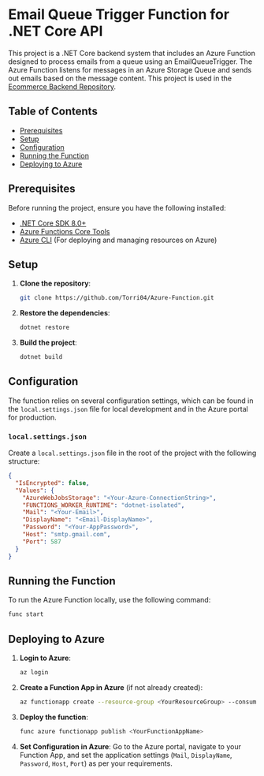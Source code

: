 # Email Queue Trigger Function for .NET Core API 

This project is a .NET Core backend system that includes an Azure Function designed to process emails from a queue using an EmailQueueTrigger. The Azure Function listens for messages in an Azure Storage Queue and sends out emails based on the message content. This project is used in the [Ecommerce Backend Repository](https://github.com/Torri04/Ecommerce-Backend).

## Table of Contents
- [Prerequisites](#prerequisites)
- [Setup](#setup)
- [Configuration](#configuration)
- [Running the Function](#running-the-function)
- [Deploying to Azure](#deploying-to-azure)

## Prerequisites

Before running the project, ensure you have the following installed:

- [.NET Core SDK 8.0+](https://dotnet.microsoft.com/download/dotnet/8.0)
- [Azure Functions Core Tools](https://docs.microsoft.com/en-us/azure/azure-functions/functions-run-local)
- [Azure CLI](https://docs.microsoft.com/en-us/cli/azure/install-azure-cli) (For deploying and managing resources on Azure)

## Setup

1. **Clone the repository**:
    ```bash
    git clone https://github.com/Torri04/Azure-Function.git
    ```

2. **Restore the dependencies**:
    ```bash
    dotnet restore
    ```

3. **Build the project**:
    ```bash
    dotnet build
    ```

## Configuration

The function relies on several configuration settings, which can be found in the `local.settings.json` file for local development and in the Azure portal for production.

### `local.settings.json`

Create a `local.settings.json` file in the root of the project with the following structure:

```json
{
  "IsEncrypted": false,
  "Values": {
    "AzureWebJobsStorage": "<Your-Azure-ConnectionString>",
    "FUNCTIONS_WORKER_RUNTIME": "dotnet-isolated",
    "Mail": "<Your-Email>",
    "DisplayName": "<Email-DisplayName>",
    "Password": "<Your-AppPassword>",
    "Host": "smtp.gmail.com",
    "Port": 587
  }
}
```

## Running the Function

To run the Azure Function locally, use the following command:

```bash
func start
```

## Deploying to Azure

1. **Login to Azure**:
    ```bash
    az login
    ```

2. **Create a Function App in Azure** (if not already created):
    ```bash
    az functionapp create --resource-group <YourResourceGroup> --consumption-plan-location <YourRegion> --runtime dotnet-isolated --functions-version 4 --name <YourFunctionAppName> --storage-account <YourStorageAccount>
    ```

3. **Deploy the function**:
    ```bash
    func azure functionapp publish <YourFunctionAppName>
    ```

4. **Set Configuration in Azure**:
   Go to the Azure portal, navigate to your Function App, and set the application settings (`Mail`, `DisplayName`, `Password`, `Host`, `Port`) as per your requirements.

